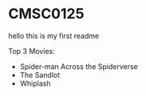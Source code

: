 # CMSC0125
hello this is my first readme

Top 3 Movies:
- Spider-man Across the Spiderverse
- The Sandlot
- Whiplash